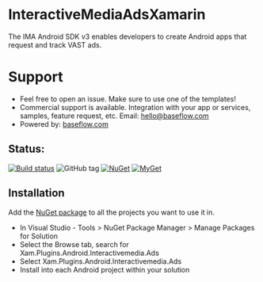 # InteractiveMediaAdsXamarin

The IMA Android SDK v3 enables developers to create Android apps that request and track VAST ads.

# Support

* Feel free to open an issue. Make sure to use one of the templates!
* Commercial support is available. Integration with your app or services, samples, feature request, etc. Email: [hello@baseflow.com](mailto:hello@baseflow.com)
* Powered by: [baseflow.com](https://baseflow.com)

## Status: 
[![Build status](https://ci.appveyor.com/api/projects/status/kghccs7jyiqgqww7?svg=true)](https://ci.appveyor.com/project/martijn00/InteractiveMediaAdsXamarin)
![GitHub tag](https://img.shields.io/github/tag/martijn00/InteractiveMediaAdsXamarin.svg)
[![NuGet](https://img.shields.io/nuget/v/Xam.Plugins.Android.Interactivemedia.Ads.svg?label=NuGet)](https://www.nuget.org/packages/Xam.Plugins.Android.Interactivemedia.Ads/)
[![MyGet](https://img.shields.io/myget/martijn00/v/Xam.Plugins.Android.Interactivemedia.Ads.svg)](https://www.myget.org/F/martijn00/api/v3/index.json)

## Installation

Add the [NuGet package](https://www.nuget.org/packages/Xam.Plugins.Android.Interactivemedia.Ads/) to all the projects you want to use it in.

* In Visual Studio - Tools > NuGet Package Manager > Manage Packages for Solution
* Select the Browse tab, search for Xam.Plugins.Android.Interactivemedia.Ads
* Select Xam.Plugins.Android.Interactivemedia.Ads
* Install into each Android project within your solution
